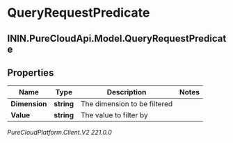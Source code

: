 # QueryRequestPredicate

## ININ.PureCloudApi.Model.QueryRequestPredicate

## Properties

|Name | Type | Description | Notes|
|------------ | ------------- | ------------- | -------------|
| **Dimension** | **string** | The dimension to be filtered | |
| **Value** | **string** | The value to filter by | |



_PureCloudPlatform.Client.V2 221.0.0_
